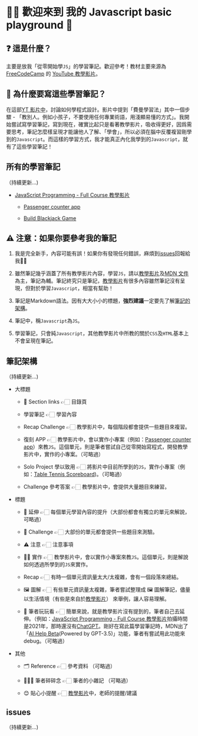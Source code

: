 # 👋🏻 歡迎來到 我的 Javascript basic playground 🎪

## ❓ 這是什麼？
主要是放我「從零開始學`JS`」的學習筆記。歡迎參考！教材主要來源為[FreeCodeCamp](https://www.youtube.com/@freecodecamp) 的 [YouTube 教學影片](https://youtube.com/playlist?list=PLWKjhJtqVAbleDe3_ZA8h3AO2rXar-q2V)。

## 📝 為什麼要寫這些學習筆記？

在這部[YT 影片中](https://youtu.be/NtfbWkxJTHw)，討論如何學程式設計。影片中提到「費曼學習法」其中一個步驟 - 「教別人。例如小孩子，不要使用任何專業術語，用淺顯易懂的方式」。我開始嘗試寫學習筆記，寫到現在，確實比起只是看著教學影片，吸收得更好，因爲需要思考，筆記怎麼樣呈現才能讓他人了解、「學會」，所以必須在腦中反覆複習剛學到的`Javascript`。而這樣的學習方式，我才能真正內化我學到的`Javascript`，就有了這些學習筆記！

## 所有的學習筆記
（持續更新...)
- [JavaScript Programming - Full Course 教學影片](https://youtu.be/jS4aFq5-91M)
  
  - [Passenger counter app](https://tinyurl.com/2cgr5545)
    
  - [Build Blackjack Game](https://tinyurl.com/223oyx48)
 

## ⚠️ 注意：如果你要參考我的筆記
1. 我是完全新手，內容可能有誤！如果你有發現任何錯誤，麻煩到[issues](#issues)回報給我🙏🏻
   
2. 雖然筆記幾乎涵蓋了所有教學影片內容，學習`JS`，請以[教學影片](https://youtube.com/playlist?list=PLWKjhJtqVAbleDe3_ZA8h3AO2rXar-q2V)及[MDN 文件](https://developer.mozilla.org/zh-TW/)為主，筆記為輔。筆記終究只是筆記，[教學影片](https://youtube.com/playlist?list=PLWKjhJtqVAbleDe3_ZA8h3AO2rXar-q2V)有很多內容雖然筆記沒有呈現，但對於學習`Javascript`，相當有幫助！
   
3. 筆記是Markdown語法。因有大大小小的標題，**強烈建議**一定要先了解[筆記的架構](#筆記架構)。

4. 筆記中，稱`Javascript`為`JS`。

5. 學習筆記，只會純`Javascript`，其他教學影片中所教的關於`CSS`及`HTML`基本上不會呈現在筆記。

## 筆記架構

（持續更新...)

- 大標題
  - 🔗 Section links 👉🏻 目錄頁
    
  -  學習筆記 👉🏻 學習內容
    
  -  Recap Challenge 👉🏻 教學影片中，每個階段都會提供一些題目來複習。
    
  -  復刻 APP 👉🏻 教學影片中，會以實作小專案（例如：[Passenger counter app](https://codepen.io/michellechang2006/pen/abQwNZB)）來教`JS`。這個單元，則是筆者嘗試自己從零開始寫程式，開發教學影片中，實作的小專案。（可略過）
    
  -  Solo Project 學以致用 👉🏻 將影片中目前所學到的`JS`，實作小專案（例如：[Table Tennis Scoreboard](https://github.com/michellechang2006/My-First-Javascript-APP))。（可略過）
    
  -  Challenge 參考答案 👉🏻 教學影片中，會提供大量題目來練習。

- 標題
  - 📝 延伸 👉🏻 每個單元學習內容的提升（大部份都會有獨立的單元來解說，可略過）
    
  - 🏁 Challenge 👉🏻 大部份的單元都會提供一些題目來測驗。
    
  - ⚠️ 注意 👉🏻 注意事項
    
  - ✋🏻 實作 👉🏻 教學影片中，會以實作小專案來教`JS`。這個單元，則是解說如何透過所學到的`JS`來實作。
    
  - Recap 👉🏻 有時一個單元資訊量太大/太複雜，會有一個段落來總結。
    
  - 🖼️ 圖解 👉🏻 有些單元資訊量太複雜，筆者嘗試整理成 🖼️ 圖解筆記，儘量以生活情境（有些是來自於[教學影片](https://youtube.com/playlist?list=PLWKjhJtqVAbleDe3_ZA8h3AO2rXar-q2V)）  來舉例，讓人容易理解。
    
  - 🎢 筆者玩玩看 👉🏻 簡單來說，就是教學影片沒有提到的，筆者自己去延伸。（例如：[JavaScript Programming - Full Course 教學影片](https://youtu.be/jS4aFq5-91M)拍攝時間是2021年，那時還沒有[ChatGPT](https://chat.openai.com)。剛好在寫此篇學習筆記時，MDN出了「[AI Help Beta](https://developer.mozilla.org/en-US/plus/ai-help)(Powered by GPT-3.5)」功能，筆者有嘗試用此功能來debug。（可略過）

- 其他
  - 🗂️ Reference 👉🏻 參考資料 （可略過）
    
  - 👩🏻‍💻 筆者碎碎念 👉🏻 筆者的小雜記 （可略過）
    
  - 😊 貼心小提醒 👉🏻 [教學影片](https://youtube.com/playlist?list=PLWKjhJtqVAbleDe3_ZA8h3AO2rXar-q2V)中，老師的提醒/建議


## issues
（持續更新...)

